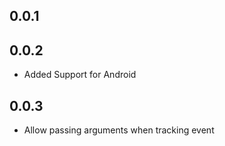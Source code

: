 ## 0.0.1

## 0.0.2

- Added Support for Android

## 0.0.3

- Allow passing arguments when tracking event
